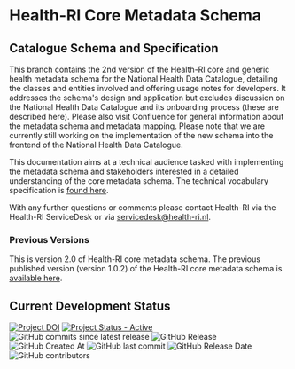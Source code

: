 # Health-RI Core Metadata Schema



##  Catalogue Schema and Specification
This branch contains the 2nd version of the Health-RI core and generic health metadata schema for the National Health Data Catalogue, detailing the classes and entities involved and offering usage notes for developers. It addresses the schema's design and application but excludes discussion on the National Health Data Catalogue and its onboarding process (these are described here). Please also visit Confluence for general information about the metadata schema and metadata mapping. Please note that we are currently still working on the implementation of the new schema into the frontend of the National Health Data Catalogue.

This documentation aims at a technical audience tasked with implementing the metadata schema and stakeholders interested in a detailed understanding of the core metadata schema. The technical vocabulary specification is [found here](https://reiniergr.github.io/metadata-vocabulary/).

With any further questions or comments please contact Health-RI via the Health-RI ServiceDesk or via servicedesk@health-ri.nl.

### Previous Versions
This is version 2.0 of Health-RI core metadata schema. The previous published version (version 1.0.2) of the Health-RI core metadata schema is [available here](https://github.com/Health-RI/health-ri-metadata/releases/tag/v1.0.2).

## Current Development Status
[![Project DOI](https://zenodo.org/badge/DOI/10.5281/zenodo.15395604.svg)](https://doi.org/10.5281/zenodo.15395604)
[![Project Status - Active](https://www.repostatus.org/badges/latest/active.svg)](https://www.repostatus.org/#active)
![GitHub commits since latest release](https://img.shields.io/github/commits-since/Health-RI/health-ri-metadata/latest)
![GitHub Release](https://img.shields.io/github/v/release/Health-RI/health-ri-metadata)
![GitHub Created At](https://img.shields.io/github/created-at/Health-RI/health-ri-metadata)
![GitHub last commit](https://img.shields.io/github/last-commit/Health-RI/health-ri-metadata)
![GitHub Release Date](https://img.shields.io/github/release-date/Health-RI/health-ri-metadata)
![GitHub contributors](https://img.shields.io/github/contributors/Health-RI/health-ri-metadata)



